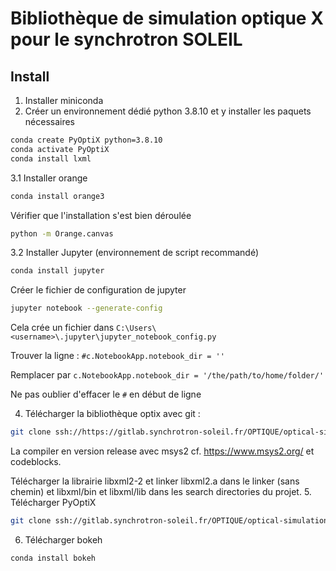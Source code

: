 Bibliothèque de simulation optique X pour le synchrotron SOLEIL
===============================================================

Install
-------

1. Installer miniconda
2. Créer un environnement dédié python 3.8.10 et y installer les paquets nécessaires

```bash
conda create PyOptiX python=3.8.10
conda activate PyOptiX
conda install lxml
```
3.1 Installer orange 

```bash
conda install orange3
```

Vérifier que l'installation s'est bien déroulée

```bash
python -m Orange.canvas
```

3.2 Installer Jupyter (environnement de script recommandé)

```bash
conda install jupyter
```

Créer le fichier de configuration de jupyter

```bash
jupyter notebook --generate-config
```
Cela crée un fichier dans `C:\Users\<username>\.jupyter\jupyter_notebook_config.py`

Trouver la ligne : `#c.NotebookApp.notebook_dir = ''`

Remplacer par `c.NotebookApp.notebook_dir = '/the/path/to/home/folder/'`

Ne pas oublier d'effacer le `#` en début de ligne

4. Télécharger la bibliothèque optix avec git :

```bash
git clone ssh://https://gitlab.synchrotron-soleil.fr/OPTIQUE/optical-simulation/optix
```

La compiler en version release avec msys2 cf. <https://www.msys2.org/> et codeblocks.

Télécharger la librairie libxml2-2 et linker libxml2.a dans le linker (sans chemin) et libxml/bin et libxml/lib dans les search directories du projet.
5. Télécharger PyOptiX

```bash
git clone ssh://gitlab.synchrotron-soleil.fr/OPTIQUE/optical-simulation/PyOptiX
```

6. Télécharger bokeh

```bash
conda install bokeh
```



